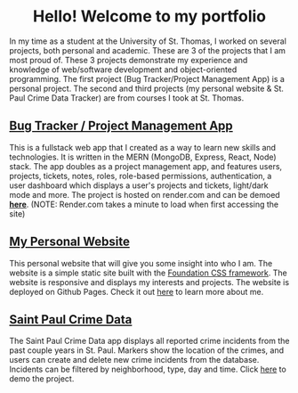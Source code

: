 <!---
shkulesa/shkulesa is a ✨ special ✨ repository because its `README.md` (this file) appears on your GitHub profile.
You can click the Preview link to take a look at your changes.
--->

<h1 align="center">Hello! Welcome to my portfolio</h1>

<!---Hello! Welcome to my 
I am Sam Kulesa, a student at the University of St Thomas. I will graduate in the Spring of 2023 with a bachelor's degree in Computer Science. 
Entering college, I planned on majoring in some type of Engineering. However, after taking <span style="font-weight: bold">CISC 131: Intro to Programming and Problem Solving</span>, I discovered my passion for coding and computer science. It was then then I decided to switch my major to Computer Science. MY journey as a computer science major has brough me closer to two of St. Thomas' values: excellence and service. During my time as a computer science major, I have been on a constant learning journey. My professors and classes have challeneged me to strive for academic excellence. The other value, service, cannot be achieved without some level of excellence. Without my courses and professors pushing me to be my best, I would be of no service to anyone else. I would be incapable of advancing the common good. This e-portfolio shows my progress towards becoming a student and person who displays excellence and is capable of service. It includes three projects from my time at St. Thomas. 
 

<h1><a href="https://github.com/shkulesa/Craps" target="_blank">Craps Game</a></h1>
The first project is a simulator of the game Craps. It taught me many important principles of programming and is a incdication of my progress in my first year. 
<img width="420" alt="craps project" src="https://user-images.githubusercontent.com/115058774/208550642-2c406d79-0fa7-41ce-b881-32ade4e915a1.png">



<h1><a href="https://github.com/shkulesa/EnergyConsumption" target="_blank">Annual Energy Consumption server</a></h1>
The second project is a project that I worked on with two teammates for my web development class. It is a web server that displays information about Annual energy usage in the United States. It displays information from a database containing data pertaining to Annual Energy usage in the United States. This project relates to sustainability, as it documents energy usage.
<img width="420" alt="Energy Consumption Server" src="https://user-images.githubusercontent.com/115058774/208560213-ee566347-d045-46b2-a95f-5908d600c461.png">


<h1><a href="https://github.com/shkulesa/EnergyConsumption" target="_blank">St. Paul Crime App</a></h1>
The thrid project is the largest. I worked on this project with two other teammates. It is a combination of a RESTful API and a single page application. The RESTful API was written using node.js. The single page application was written using the Vue.js framework. The RESTful API queries a database containing logs of crimes committed in Saint Paul over the fast few years. This project used a number of frameworks and tools including: node.js, Foundation (css), Leaflet, Nominatim, and Vue.js.

<img width="420" alt="Screen Shot 2022-12-19 at 9 51 39 PM" src="https://user-images.githubusercontent.com/115058774/208579718-200ac817-425c-45eb-8600-11ee3d92a0a7.png"> --->
In my time as a student at the University of St. Thomas, I worked on several projects, both personal and academic. These are 3 of the projects that I am most proud of. These 3 projects demonstrate my experience and knowledge of web/software development and object-oriented programming. The first project (Bug Tracker/Project Management App) is a personal project. The second and third projects (my personal website & St. Paul Crime Data Tracker) are from courses I took at St. Thomas.

<h2><a href="https://github.com/shkulesa/Bug-Tracker">Bug Tracker / Project Management App</a></h2>
This is a fullstack web app that I created as a way to learn new skills and technologies. It is written in the MERN (MongoDB, Express, React, Node) stack. The app doubles as a project management app, and features users, projects, tickets, notes, roles, role-based permissions, authentication, a user dashboard which displays a user's projects and tickets, light/dark mode and more. The project is hosted on render.com and can be demoed <a href="https://bug-tracker-frontend.onrender.com" target="_blank"><b>here</b></a>. (NOTE: Render.com takes a minute to load when first accessing the site)

<h2><a href="https://github.com/shkulesa/shkulesa.github.io">My Personal Website</a></h2>
This personal website that will give you some insight into who I am. The website is a simple static site built with the <a href="https://get.foundation/" target="_blank">Foundation CSS framework</a>. The website is responsive and displays my interests and projects. The website is deployed on Github Pages. Check it out <a href="https://shkulesa.github.io" target="_blank">here</a> to learn more about me.

<h2><a href="https://github.com/shkulesa/StPaulCrime">Saint Paul Crime Data</a></h2>
The Saint Paul Crime Data app displays all reported crime incidents from the past couple years in St. Paul. Markers show the location of the crimes, and users can create and delete new crime incidents from the database. Incidents can be filtered by neighborhood, type, day and time. Click <a href="https://st-paul-crime-tracker.onrender.com" target="_blank">here<a/> to demo the project.

